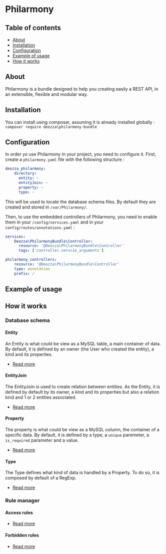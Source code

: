 Philarmony
=

## Table of contents

 * [About](#About)
 * [Installation](#Installation)
 * [Configuration](#Configuration)
 * [Example of usage](#Example-of-usage)
 * [How it works](#How-it-works)

## About

Philarmony is a bundle designed to help you creating easily a REST API, in an extensible, flexible and modular way. 

## Installation

You can install using composer, assuming it is already installed globally :
`composer require deozza\philarmony-bundle`

## Configuration

In order yo use Philarmony in your project, you need to configure it. First, create a `philarmony.yaml` file with the following structure : 

```yaml
deozza_philarmony:
    directory:
      entity: ~
      entityJoin: ~
      property: ~
      type: ~
```

This will be used to locate the database schema files. By default they are created and stored in `/var/Philarmony/`. 

Then, to use the embedded controllers of Philarmony, you need to enable them in your `/config/services.yaml` and in your `config/routes/annotations.yaml` :
```yaml
services: 
    Deozza\PhilarmonyBundle\Controller:
      resource: '@Deozza\PhilarmonyBundle\Controller'
      tags: ['controller.servcie_arguments']
```

```yaml
philarmony_controllers:
    resource: '@Deozza\PhilarmonyBundle\Controller'
    type: annotation
    prefix: /
```

## Example of usage

## How it works

### Database schema



#### Entity

An Entity is what could be view as a MySQL table, a main container of data. By default, it is defined by an owner (the User who created the entity), a kind and its properties.

 * [Read more](Resources/documentation/DatabaseSchema/ENTITY.md)

#### EntityJoin

The EntityJoin is used to create relation between entities. As the Entity, it is defined by default by its owner, a kind and its properties but also a relation kind and 1 or 2 entities associated.

 * [Read more](Resources/documentation/DatabaseSchema/ENTITYJOIN.md)

#### Property

The property is what could be view as a MySQL column, the container of a specific data. By default, it is defined by a type, a `unique` paremeter, a `is_required` parameter and a value.

 * [Read more](Resources/documentation/DatabaseSchema/PROPERTY.md)

#### Type

The Type defines what kind of data is handled by a Property. To do so, it is composed by default of a RegExp.

 * [Read more](Resources/documentation/DatabaseSchema/TYPE.md)

### Rule manager

#### Access rules

 * [Read more](Resources/documentation/RuleManager/ACCESSRULE.md)

#### Forbidden rules

 * [Read more](Resources/documentation/RuleManager/FORBIDDENRULE.md)
